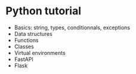 # Python tutorial
- Basics: string, types, conditionnals, exceptions
- Data structures
- Functions
- Classes
- Virtual environments
- FastAPI
- Flask